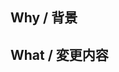 ## Why / 背景


## What / 変更内容



<!--

Pull Request のレビューを依頼する際には、円滑なレビューを行うために以下を確認してください。

- 手元で動作確認を行い、問題がないことを確認しましょう。
- [レビュー依頼側のチェックリスト](https://www.notion.so/henry-inc/Code-review-55c4fcd2587444ca987480a813a7b93a) を読みましょう。
- 実装の意図や、仕様や実装で不安な点をセルフレビューのコメントなどで補足しましょう。
- 既存のデータにどのような影響があるかを考慮し、必要があれば補足を記載しましょう。
- どのように動作確認をするか、チームで認識を揃えましょう。必要があれば、検討した内容を Pull Request から辿れるよう、転記やリンクの記載をしましょう。

-->
